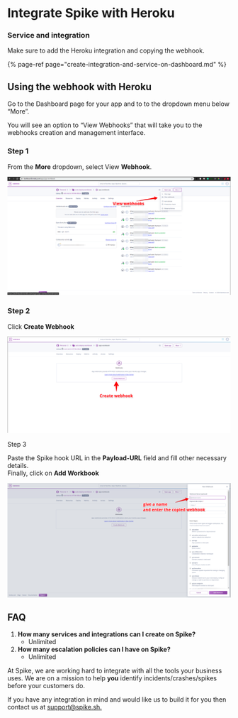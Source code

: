 # Integrate Spike with Heroku

### Service and integration

Make sure to add the Heroku integration and copying the webhook. 

{% page-ref page="create-integration-and-service-on-dashboard.md" %}

## Using the webhook with Heroku



Go to the Dashboard page for your app and to to the dropdown menu below “More”. 

You will see an option to “View Webhooks” that will take you to the webhooks creation and management interface.

### Step 1

From the **More** dropdown, select View **Webhook**.

![Go to More at the Dashboard](../.gitbook/assets/image%20%2883%29.png)



### Step 2

Click **Create Webhook**

![Click to Create a Webhook](../.gitbook/assets/image%20%2881%29.png)



Step 3

Paste the Spike hook URL in the **Payload-URL** field and fill other necessary details.  
Finally, click on **Add Workbook**

![Paste the Wbhook URL](../.gitbook/assets/image%20%2832%29.png)

## FAQ

1. **How many services and integrations can I create on Spike?**
   * Unlimited
2. **How many escalation policies can I have on Spike?**
   * Unlimited

At Spike, we are working hard to integrate with all the tools your business uses. We are on a mission to help **you** identify incidents/crashes/spikes before your customers do.

If you have any integration in mind and would like us to build it for you then contact us at [support@spike.sh.](mailto:support@spike.sh)

